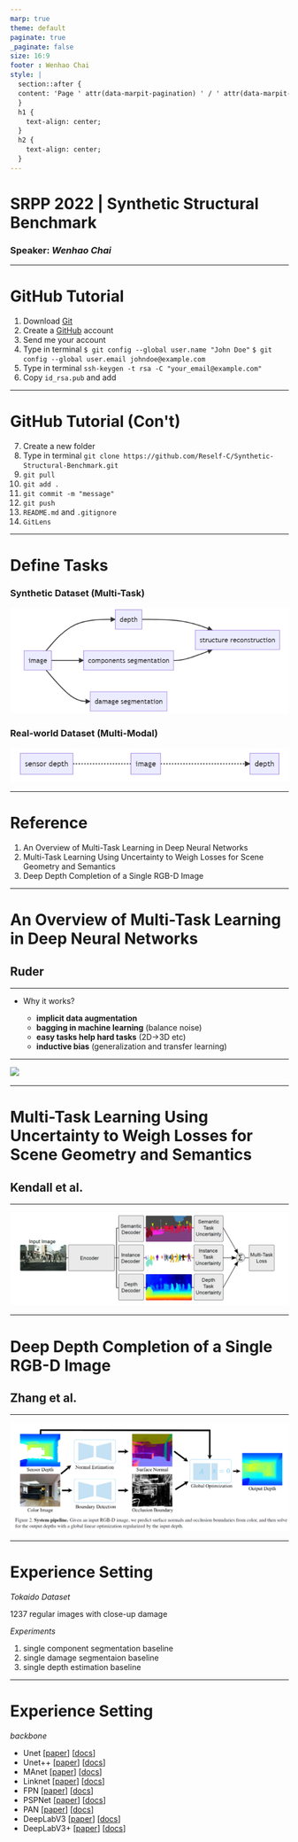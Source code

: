 ```yaml
---
marp: true
theme: default
paginate: true
_paginate: false
size: 16:9
footer : Wenhao Chai
style: |
  section::after {
  content: 'Page ' attr(data-marpit-pagination) ' / ' attr(data-marpit-pagination-total);
  }
  h1 {
    text-align: center;
  }
  h2 {
    text-align: center;
  }
---
```


# SRPP 2022 | Synthetic Structural Benchmark
### Speaker: *Wenhao Chai*

---

# GitHub Tutorial

1. Download [Git](https://git-scm.com/downloads)
2. Create a [GitHub](https://github.com/) account
3. Send me your account
4. Type in terminal 
    `$ git config --global user.name "John Doe"`
    `$ git config --global user.email johndoe@example.com`
5. Type in terminal
    `ssh-keygen -t rsa -C "your_email@example.com"`
6. Copy `id_rsa.pub` and add

---

# GitHub Tutorial (Con't)

7. Create a new folder
8. Type in terminal
   `git clone https://github.com/Reself-C/Synthetic-Structural-Benchmark.git`
9. `git pull`
10. `git add .`
11. `git commit -m "message"`
12. `git push`
13. `README.md` and `.gitignore`
14. `GitLens`

---

# Define Tasks

### Synthetic Dataset (Multi-Task)

![](../img/task_overview1.png)

### Real-world Dataset (Multi-Modal)

![](../img/task_overview2.png)

---

# Reference

1. An Overview of Multi-Task Learning in Deep Neural Networks
2. Multi-Task Learning Using Uncertainty to Weigh Losses for Scene Geometry and Semantics
3. Deep Depth Completion of a Single RGB-D Image

---

# An Overview of Multi-Task Learning in Deep Neural Networks

## Ruder

---

- Why it works?

  - **implicit data augmentation**
  - **bagging in machine learning** (balance noise)
  - **easy tasks help hard tasks** (2D->3D etc)
  - **inductive bias** (generalization and transfer learning)

---

![](https://pic2.zhimg.com/v2-e46e97aae082505e50e68c429d3855c1_r.jpg)

---

# Multi-Task Learning Using Uncertainty to Weigh Losses for Scene Geometry and Semantics

## Kendall et al.

---

![](../img/MTL.png)

---

# Deep Depth Completion of a Single RGB-D Image

## Zhang et al.

---

![](../img/deep_depth.png)

---

# Experience Setting

*Tokaido Dataset*

 1237 regular images with close-up damage

*Experiments*

1. single component segmentation baseline
2. single damage segmentaion baseline
3. single depth estimation baseline

---

# Experience Setting

*backbone*

- Unet [[paper](https://arxiv.org/abs/1505.04597)] [[docs](https://smp.readthedocs.io/en/latest/models.html#unet)]
- Unet++ [[paper](https://arxiv.org/pdf/1807.10165.pdf)] [[docs](https://smp.readthedocs.io/en/latest/models.html#id2)]
- MAnet [[paper](https://ieeexplore.ieee.org/abstract/document/9201310)] [[docs](https://smp.readthedocs.io/en/latest/models.html#manet)]
- Linknet [[paper](https://arxiv.org/abs/1707.03718)] [[docs](https://smp.readthedocs.io/en/latest/models.html#linknet)]
- FPN [[paper](http://presentations.cocodataset.org/COCO17-Stuff-FAIR.pdf)] [[docs](https://smp.readthedocs.io/en/latest/models.html#fpn)]
- PSPNet [[paper](https://arxiv.org/abs/1612.01105)] [[docs](https://smp.readthedocs.io/en/latest/models.html#pspnet)]
- PAN [[paper](https://arxiv.org/abs/1805.10180)] [[docs](https://smp.readthedocs.io/en/latest/models.html#pan)]
- DeepLabV3 [[paper](https://arxiv.org/abs/1706.05587)] [[docs](https://smp.readthedocs.io/en/latest/models.html#deeplabv3)]
- DeepLabV3+ [[paper](https://arxiv.org/abs/1802.02611)] [[docs](https://smp.readthedocs.io/en/latest/models.html#id9)]
